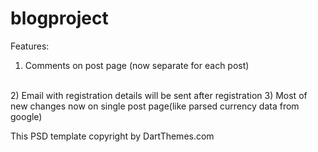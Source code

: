 # blogproject

Features:
<br>
1) Comments on post page (now separate for each post)
<br>
2) Email with registration details will be sent after registration
3) Most of new changes now on single post page(like parsed currency data from google)




























This PSD template copyright by DartThemes.com
